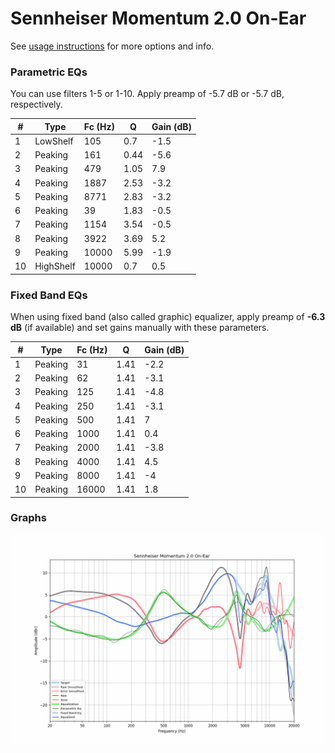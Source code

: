 # Sennheiser Momentum 2.0 On-Ear
See [usage instructions](https://github.com/jaakkopasanen/AutoEq#usage) for more options and info.

### Parametric EQs
You can use filters 1-5 or 1-10. Apply preamp of -5.7 dB or -5.7 dB, respectively.

|   # | Type      |   Fc (Hz) |    Q |   Gain (dB) |
|-----|-----------|-----------|------|-------------|
|   1 | LowShelf  |       105 | 0.7  |        -1.5 |
|   2 | Peaking   |       161 | 0.44 |        -5.6 |
|   3 | Peaking   |       479 | 1.05 |         7.9 |
|   4 | Peaking   |      1887 | 2.53 |        -3.2 |
|   5 | Peaking   |      8771 | 2.83 |        -3.2 |
|   6 | Peaking   |        39 | 1.83 |        -0.5 |
|   7 | Peaking   |      1154 | 3.54 |        -0.5 |
|   8 | Peaking   |      3922 | 3.69 |         5.2 |
|   9 | Peaking   |     10000 | 5.99 |        -1.9 |
|  10 | HighShelf |     10000 | 0.7  |         0.5 |

### Fixed Band EQs
When using fixed band (also called graphic) equalizer, apply preamp of **-6.3 dB** (if available) and set gains manually with these parameters.

|   # | Type    |   Fc (Hz) |    Q |   Gain (dB) |
|-----|---------|-----------|------|-------------|
|   1 | Peaking |        31 | 1.41 |        -2.2 |
|   2 | Peaking |        62 | 1.41 |        -3.1 |
|   3 | Peaking |       125 | 1.41 |        -4.8 |
|   4 | Peaking |       250 | 1.41 |        -3.1 |
|   5 | Peaking |       500 | 1.41 |         7   |
|   6 | Peaking |      1000 | 1.41 |         0.4 |
|   7 | Peaking |      2000 | 1.41 |        -3.8 |
|   8 | Peaking |      4000 | 1.41 |         4.5 |
|   9 | Peaking |      8000 | 1.41 |        -4   |
|  10 | Peaking |     16000 | 1.41 |         1.8 |

### Graphs
![](./Sennheiser%20Momentum%202.0%20On-Ear.png)
